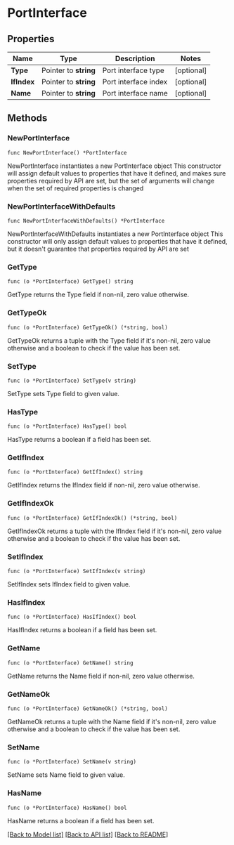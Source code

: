 # PortInterface

## Properties

Name | Type | Description | Notes
------------ | ------------- | ------------- | -------------
**Type** | Pointer to **string** | Port interface type | [optional] 
**IfIndex** | Pointer to **string** | Port interface index | [optional] 
**Name** | Pointer to **string** | Port interface name | [optional] 

## Methods

### NewPortInterface

`func NewPortInterface() *PortInterface`

NewPortInterface instantiates a new PortInterface object
This constructor will assign default values to properties that have it defined,
and makes sure properties required by API are set, but the set of arguments
will change when the set of required properties is changed

### NewPortInterfaceWithDefaults

`func NewPortInterfaceWithDefaults() *PortInterface`

NewPortInterfaceWithDefaults instantiates a new PortInterface object
This constructor will only assign default values to properties that have it defined,
but it doesn't guarantee that properties required by API are set

### GetType

`func (o *PortInterface) GetType() string`

GetType returns the Type field if non-nil, zero value otherwise.

### GetTypeOk

`func (o *PortInterface) GetTypeOk() (*string, bool)`

GetTypeOk returns a tuple with the Type field if it's non-nil, zero value otherwise
and a boolean to check if the value has been set.

### SetType

`func (o *PortInterface) SetType(v string)`

SetType sets Type field to given value.

### HasType

`func (o *PortInterface) HasType() bool`

HasType returns a boolean if a field has been set.

### GetIfIndex

`func (o *PortInterface) GetIfIndex() string`

GetIfIndex returns the IfIndex field if non-nil, zero value otherwise.

### GetIfIndexOk

`func (o *PortInterface) GetIfIndexOk() (*string, bool)`

GetIfIndexOk returns a tuple with the IfIndex field if it's non-nil, zero value otherwise
and a boolean to check if the value has been set.

### SetIfIndex

`func (o *PortInterface) SetIfIndex(v string)`

SetIfIndex sets IfIndex field to given value.

### HasIfIndex

`func (o *PortInterface) HasIfIndex() bool`

HasIfIndex returns a boolean if a field has been set.

### GetName

`func (o *PortInterface) GetName() string`

GetName returns the Name field if non-nil, zero value otherwise.

### GetNameOk

`func (o *PortInterface) GetNameOk() (*string, bool)`

GetNameOk returns a tuple with the Name field if it's non-nil, zero value otherwise
and a boolean to check if the value has been set.

### SetName

`func (o *PortInterface) SetName(v string)`

SetName sets Name field to given value.

### HasName

`func (o *PortInterface) HasName() bool`

HasName returns a boolean if a field has been set.


[[Back to Model list]](../README.md#documentation-for-models) [[Back to API list]](../README.md#documentation-for-api-endpoints) [[Back to README]](../README.md)



